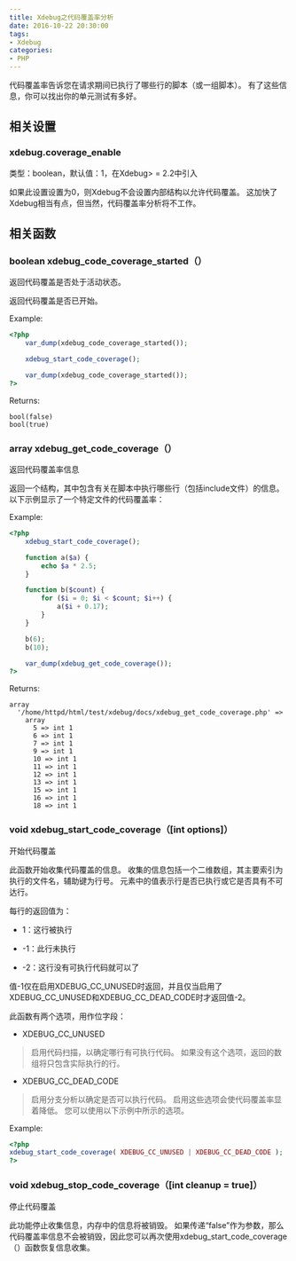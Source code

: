 ```yaml
---
title: Xdebug之代码覆盖率分析
date: 2016-10-22 20:30:00
tags:
- Xdebug
categories:
- PHP
---
```


代码覆盖率告诉您在请求期间已执行了哪些行的脚本（或一组脚本）。 有了这些信息，你可以找出你的单元测试有多好。

<!-- more -->

## 相关设置

### xdebug.coverage_enable

类型：boolean，默认值：1，在Xdebug> = 2.2中引入

如果此设置设置为0，则Xdebug不会设置内部结构以允许代码覆盖。 这加快了Xdebug相当有点，但当然，代码覆盖率分析将不工作。

## 相关函数

### boolean xdebug_code_coverage_started（）

返回代码覆盖是否处于活动状态。

返回代码覆盖是否已开始。


Example:

```php
<?php
    var_dump(xdebug_code_coverage_started());

    xdebug_start_code_coverage();

    var_dump(xdebug_code_coverage_started());
?>  
```

Returns:

```
bool(false)
bool(true)
```

### array xdebug_get_code_coverage（）

返回代码覆盖率信息

返回一个结构，其中包含有关在脚本中执行哪些行（包括include文件）的信息。 以下示例显示了一个特定文件的代码覆盖率：


Example:
```php
<?php
    xdebug_start_code_coverage();

    function a($a) {
        echo $a * 2.5;
    }

    function b($count) {
        for ($i = 0; $i < $count; $i++) {
            a($i + 0.17);
        }
    }

    b(6);
    b(10);

    var_dump(xdebug_get_code_coverage());
?>  
```

Returns:
```
array
  '/home/httpd/html/test/xdebug/docs/xdebug_get_code_coverage.php' =>
    array
      5 => int 1
      6 => int 1
      7 => int 1
      9 => int 1
      10 => int 1
      11 => int 1
      12 => int 1
      13 => int 1
      15 => int 1
      16 => int 1
      18 => int 1
```

### void xdebug_start_code_coverage（[int options]）

开始代码覆盖

此函数开始收集代码覆盖的信息。 收集的信息包括一个二维数组，其主要索引为执行的文件名，辅助键为行号。 元素中的值表示行是否已执行或它是否具有不可达行。


每行的返回值为：

- 1：这行被执行

- -1：此行未执行

- -2：这行没有可执行代码就可以了

值-1仅在启用XDEBUG_CC_UNUSED时返回，并且仅当启用了XDEBUG_CC_UNUSED和XDEBUG_CC_DEAD_CODE时才返回值-2。

此函数有两个选项，用作位字段：

- XDEBUG_CC_UNUSED
> 启用代码扫描，以确定哪行有可执行代码。 如果没有这个选项，返回的数组将只包含实际执行的行。

- XDEBUG_CC_DEAD_CODE
> 启用分支分析以确定是否可以执行代码。
> 启用这些选项会使代码覆盖率显着降低。
> 您可以使用以下示例中所示的选项。

Example:
```php
<?php
xdebug_start_code_coverage( XDEBUG_CC_UNUSED | XDEBUG_CC_DEAD_CODE );
?>
```

### void xdebug_stop_code_coverage（[int cleanup = true]）
停止代码覆盖

此功能停止收集信息，内存中的信息将被销毁。 如果传递“false”作为参数，那么代码覆盖率信息不会被销毁，因此您可以再次使用xdebug_start_code_coverage（）函数恢复信息收集。
